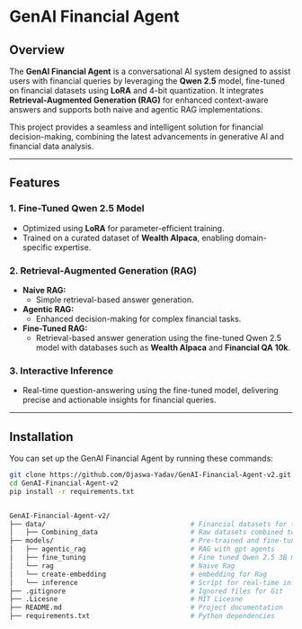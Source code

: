 # **GenAI Financial Agent**

## **Overview**

The **GenAI Financial Agent** is a conversational AI system designed to assist users with financial queries by leveraging the **Qwen 2.5** model, fine-tuned on financial datasets using **LoRA** and 4-bit quantization. It integrates **Retrieval-Augmented Generation (RAG)** for enhanced context-aware answers and supports both naive and agentic RAG implementations.

This project provides a seamless and intelligent solution for financial decision-making, combining the latest advancements in generative AI and financial data analysis.

---

## **Features**

### **1. Fine-Tuned Qwen 2.5 Model**
- Optimized using **LoRA** for parameter-efficient training.
- Trained on a curated dataset of **Wealth Alpaca**, enabling domain-specific expertise.

### **2. Retrieval-Augmented Generation (RAG)**
- **Naive RAG:** 
  - Simple retrieval-based answer generation.
- **Agentic RAG:** 
  - Enhanced decision-making for complex financial tasks.
- **Fine-Tuned RAG:** 
  - Retrieval-based answer generation using the fine-tuned Qwen 2.5 model with databases such as **Wealth Alpaca** and **Financial QA 10k**.

### **3. Interactive Inference**
- Real-time question-answering using the fine-tuned model, delivering precise and actionable insights for financial queries.

---

## **Installation**

You can set up the GenAI Financial Agent by running these commands:

```bash
git clone https://github.com/Ojaswa-Yadav/GenAI-Financial-Agent-v2.git
cd GenAI-Financial-Agent-v2
pip install -r requirements.txt
```

```bash

GenAI-Financial-Agent-v2/
├── data/                                    # Financial datasets for training and inference
│   ├── Combining_data                       # Raw datasets combined together
├── models/                                  # Pre-trained and fine-tuned models
│   ├── agentic_rag                          # RAG with gpt agents
│   ├── fine_tuning                          # Fine tuned Qwen 2.5 3B model 
│   └── rag                                  # Naive Rag
│   └── create-embedding                     # embedding for Rag
│   └── inference                            # Script for real-time inference
├── .gitignore                               # Ignored files for Git
├── .Licesne                                 # MIT Licesne
├── README.md                                # Project documentation
├── requirements.txt                         # Python dependencies
